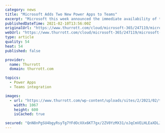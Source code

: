 ```yaml
---
category: news
title: "Microsoft Adds Two New Power Apps to Teams"
excerpt: "Microsoft this week announced the immediate availability of two new Power Apps for Teams, Bulletins and Milestones."
publishedDateTime: 2021-02-10T13:56:00Z
originalUrl: "https://www.thurrott.com/cloud/microsoft-365/247119/microsoft-adds-two-new-power-apps-to-teams"
webUrl: "https://www.thurrott.com/cloud/microsoft-365/247119/microsoft-adds-two-new-power-apps-to-teams"
type: article
quality: 54
heat: 54
published: false

provider:
  name: Thurrott
  domain: thurrott.com

topics:
  - Power Apps
  - Teams integration

images:
  - url: "https://www.thurrott.com/wp-content/uploads/sites/2/2021/02/teams-bulletins-milestones.jpg"
    width: 1067
    height: 600
    isCached: true

secured: "QnN8nPgSU4bgyRsyTg7YFdOcXXx6KT7gx/2ZV0YzMX31/oJqCmVELHLEaXDLJntkx/88m2kYFDkF+6yaYqfKId4QbNyKXHfK6NRlEHOGfMdk4bjFdk5N+ZJB/k1+aWhcXVJrByJf8opN4MsMlnum+kobLm/IRvSxdSzHxf+YcqCwveOfiAtfOiRB/FTExP68vz3oDP73Lh4Vec00ZglstHiXeYWCbVIUT5kXymCjreYsoDqae3i3P4kzSXmqvPRvD3Df51oibPQ+PC/MmHywzRrJF78STQ+nnTctRZMAgB2Ms13ZJUO66V9APWBUyiQiFMl/xfa7GgeJ9nsihGde5bi6X70mwpnVN3ZlXx42OJU=;6QeU2Bis98IUbPc0O7ZFsQ=="
---
```


